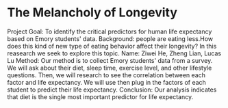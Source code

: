 # The Melancholy of Longevity

Project Goal: To identify the critical predictors for human life expectancy based on Emory students' data.
Background: people are eating less.How does this kind of new type of eating behavior affect their longevity? In this reasearch we seek to explore this topic.
Name: Ziwei He, Zheng Lian, Lucas Lu
Method: Our method is to collect Emory students' data from a survey. We will ask about their diet, sleep time, exercise level, and other lifestyle questions. Then, we will research to see the correlation between each factor and life expectancy. We will use then plug in the factors of each student to predict their life expectancy.
Conclusion: Our analysis indicates that diet is the single most important predictor for life expectancy.
